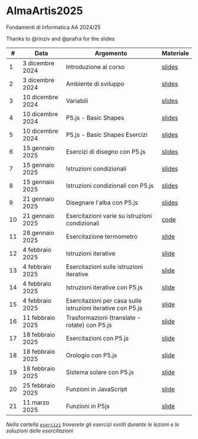 # AlmaArtis2025
Fondamenti di Informatica AA 2024/25

Thanks to @rinziv and @prafra for the slides

| #  | Data | Argomento | Materiale |
| -- | ---- | --------- | --------- |
| 1  | 3 dicembre 2024  | Introduzione al corso  | [slides](https://github.com/danielefadda/alma_artis_2025/blob/main/slides/Lesson_01.pdf) |
| 2  | 3 dicembre 2024  | Ambiente di sviluppo  | [slides](https://github.com/danielefadda/alma_artis_2025/blob/main/slides/Lesson_02.pdf) |
| 3  | 10 dicembre 2024  | Variabili  | [slides](https://github.com/danielefadda/alma_artis_2025/blob/main/slides/Lesson_03_variabili_JS.pdf) |
| 4  | 10 dicembre 2024  | P5.js - Basic Shapes  | [slides](https://github.com/danielefadda/alma_artis_2025/blob/main/slides/Lesson_04_basic_shapes.pdf) |
| 5  | 10 dicembre 2024  | P5.js - Basic Shapes Esercizi | [slides](https://github.com/danielefadda/alma_artis_2025/blob/main/slides/Lesson_04_esercizi.pdf) |
| 6  | 15 gennaio 2025  | Esercizi di disegno con P5.js | [slides](https://github.com/danielefadda/alma_artis_2025/blob/main/slides/Lesson_04_esercizi.pdf) |
| 7  | 15 gennaio 2025  | Istruzioni condizionali | [slides](https://github.com/danielefadda/alma_artis_2025/blob/main/slides/Lesson_05a_if.pdf) |
| 8  | 15 gennaio 2025  | Istruzioni condizionali con P5.js | [slides](https://github.com/danielefadda/alma_artis_2025/blob/main/slides/Lesson_05b_if_p5.pdf) |
| 9  | 21 gennaio 2025  | Disegnare l'alba con P5.js | [slides](https://github.com/danielefadda/alma_artis_2025/blob/main/slides/Lesson_05b_if_p5.pdf) |
| 10 | 21 gennaio 2025 | Esercitazioni varie su istruzioni condizionali | [code](https://github.com/danielefadda/alma_artis_2025/tree/main/esercizi/Lesson_05b) |
| 11 | 28 gennaio 2025 | Esercitazione termometro | [slide](https://github.com/danielefadda/alma_artis_2025/tree/main/esercizi/Lesson_05b) |
| 12 | 4 febbraio 2025 | Istruzioni iterative | [slide](https://github.com/danielefadda/alma_artis_2025/tree/main/slides#:~:text=2%20minutes%20ago-,Lesson_06a_for.pdf,-updated%20repo%20with) |
| 13 | 4 febbraio 2025 | Esercitazioni sulle istruzioni iterative | [slide](https://github.com/danielefadda/alma_artis_2025/tree/main/slides#:~:text=2%20minutes%20ago-,Lesson_06b_for_recap.pdf,-updated%20repo%20with) |
| 14 | 4 febbraio 2025 | Istruzioni iterative con P5.js | [slide](https://github.com/danielefadda/alma_artis_2025/tree/main/slides#:~:text=2%20minutes%20ago-,Lesson_06c_for_p5.pdf,-updated%20repo%20with) |
| 15 | 4 febbraio 2025 | Esercitazioni per casa sulle istruzioni iterative con P5.js | [slide](https://github.com/danielefadda/alma_artis_2025/tree/main/slides#:~:text=3%20minutes%20ago-,Lesson_06d_esercitazion_casa.pdf,-updated%20repo%20with) |
| 16 | 11 febbraio 2025 | Trasformazioni (translate - rotate) con P5.js | [slide](https://github.com/danielefadda/alma_artis_2025/blob/main/slides/Lesson_07_transform-slides.pdf) |
| 17 | 18 febbraio 2025 | Esercitazioni con P5.js | [slide](https://github.com/danielefadda/alma_artis_2025/blob/main/slides/Lesson_07_assignment.pdf) |
| 18 | 18 febbraio 2025 | Orologio con P5.js | [slide](https://github.com/danielefadda/alma_artis_2025/blob/main/slides/Lesson_07_clock-slides.pdf) |
| 19 | 18 febbraio 2025 | Sistema solare con P5.js | [slide](https://github.com/danielefadda/alma_artis_2025/blob/main/slides/Lesson_07_solar-system-slides.pdf) |
| 20 | 25 febbraio 2025 | Funzioni in JavaScript | [slide](https://github.com/danielefadda/alma_artis_2025/blob/main/slides/Lesson_08a_js-functions.pdf) |
| 21 | 11 marzo 2025 | Funzioni in P5js | [slide](https://github.com/danielefadda/alma_artis_2025/blob/main/slides/Lesson_08c_functions-p5js.pdf) |



*Nella cartella [`esercizi`](https://github.com/danielefadda/alma_artis_2025/tree/main/esercizi) troverete gli esercizi svolti durante le lezioni e le soluzioni delle esercitazioni* 
